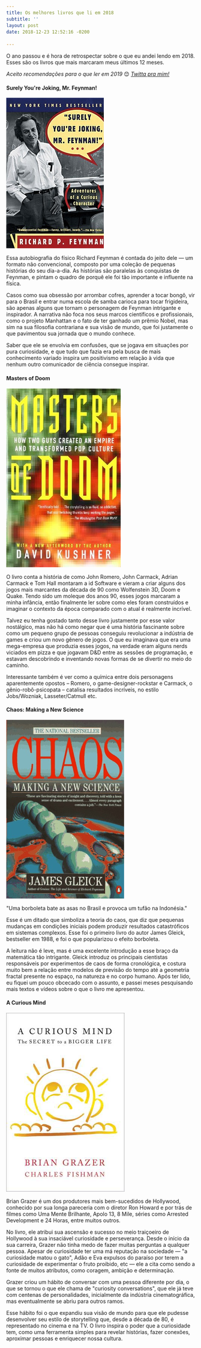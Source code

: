 ```yaml
---
title: Os melhores livros que li em 2018
subtitle: ''
layout: post
date: 2018-12-23 12:52:16 -0200

---
```

O ano passou e é hora de retrospectar sobre o que eu andei lendo em 2018. Esses são os livros que mais marcaram meus últimos 12 meses.

_Aceito recomendações para o que ler em 2019_ 😊 [_Twitta pra mim!_](https://twitter.com/jpfaraco)

#### Surely You're Joking, Mr. Feynman!

![](/uploads/surely-youre-joking-mr-feynman.jpg)

Essa autobiografia do físico Richard Feynman é contada do jeito dele — um formato não convencional, composto por uma coleção de pequenas histórias do seu dia-a-dia. As histórias são paralelas às conquistas de Feynman, e pintam o quadro de porquê ele foi tão importante e influente na física.

Casos como sua obsessão por arrombar cofres, aprender a tocar bongô, vir para o Brasil e entrar numa escola de samba carioca para tocar frigideira, são apenas alguns que tornam o personagem de Feynman intrigante e inspirador. A narrativa não foca nos seus marcos científicos e profissionais, como o projeto Manhattan e o fato de ter ganhado um prêmio Nobel, mas sim na sua filosofia contrariana e sua visão de mundo, que foi justamente o que pavimentou sua jornada que o mundo conhece.

Saber que ele se envolvia em confusões, que se jogava em situações por pura curiosidade, e que tudo que fazia era pela busca de mais conhecimento variado inspira um positivismo em relação à vida que nenhum outro comunicador de ciência consegue inspirar.

#### Masters of Doom

![](/uploads/masters-of-doom.jpg)

O livro conta a história de como John Romero, John Carmack, Adrian Carmack e Tom Hall montaram a id Software e vieram a criar alguns dos jogos mais marcantes da década de 90 como Wolfenstein 3D, Doom e Quake. Tendo sido um moleque dos anos 90, esses jogos marcaram a minha infância, então finalmente ler sobre como eles foram construídos e imaginar o contexto da época comparado com o atual é realmente incrível.

Talvez eu tenha gostado tanto desse livro justamente por esse valor nostálgico, mas não há como negar que é uma história fascinante sobre como um pequeno grupo de pessoas conseguiu revolucionar a indústria de games e criou um novo gênero de jogos. O que eu imaginava que era uma mega-empresa que produzia esses jogos, na verdade eram alguns nerds viciados em pizza e que jogavam D&D entre as sessões de programação, e estavam descobrindo e inventando novas formas de se divertir no meio do caminho.

Interessante também é ver como a química entre dois personagens aparentemente opostos – Romero, o game-designer-rockstar e Carmack, o gênio-robô-psicopata – catalisa resultados incríveis, no estilo Jobs/Wozniak, Lasseter/Catmull etc.

#### Chaos: Making a New Science

![](/uploads/chaos.jpg)

"Uma borboleta bate as asas no Brasil e provoca um tufão na Indonésia."

Esse é um ditado que simboliza a teoria do caos, que diz que pequenas mudanças em condições iniciais podem produzir resultados catastróficos em sistemas complexos. Esse foi o primeiro livro do autor James Gleick, bestseller em 1988, e foi o que popularizou o efeito borboleta.

A leitura não é leve, mas é uma excelente introdução a esse braço da matemática tão intrigante. Gleick introduz os principais cientistas responsáveis por experimentos de caos de forma cronológica, e costura muito bem a relação entre modelos de previsão do tempo até a geometria fractal presente no espaço, na natureza e no corpo humano. Após ter lido, eu fiquei um pouco obcecado com o assunto, e passei meses pesquisando mais textos e vídeos sobre o que o livro me apresentou.

#### A Curious Mind

![](/uploads/curious-mind.jpg)

Brian Grazer é um dos produtores mais bem-sucedidos de Hollywood, conhecido por sua longa pareceria com o diretor Ron Howard e por trás de filmes como Uma Mente Brilhante, Apolo 13, 8 Mile, séries como Arrested Development e 24 Horas, entre muitos outros.

No livro, ele atribui sua ascensão e sucesso no meio traiçoeiro de Hollywood à sua insaciável curiosidade e perseverança. Desde o início da sua carreira, Grazer não tinha medo de fazer muitas perguntas a qualquer pessoa. Apesar de curiosidade ter uma má reputação na sociedade — "a curiosidade matou o gato", Adão e Eva expulsos do paraíso por terem a curiosidade de experimentar o fruto proibido, etc — ele a cita como sendo a fonte de muitos atributos, como coragem, ambição e determinação.

Grazer criou um hábito de conversar com uma pessoa diferente por dia, o que se tornou o que ele chama de "curiosity conversations", que ele já teve com centenas de personalidades, inicialmente da indústria cinematográfica, mas eventualmente se abriu para outros ramos.

Esse hábito foi o que expandiu sua visão de mundo para que ele pudesse desenvolver seu estilo de storytelling que, desde a década de 80, é representado no cinema e na TV. O livro inspira o poder que a curiosidade tem, como uma ferramenta simples para revelar histórias, fazer conexões, aproximar pessoas e enriquecer nossa cultura.